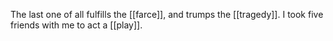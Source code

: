 The last one of all fulfills the [[farce]], and trumps the [[tragedy]]. I took five friends with me to act a [[play]].